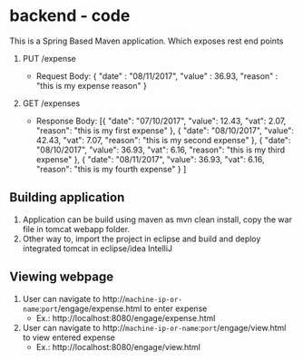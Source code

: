 # backend - code
This is a Spring Based Maven application.
Which exposes rest end points

1. PUT /expense 
	- Request Body: {
		"date" : "08/11/2017",
		"value" : 36.93,
		"reason" : "this is my expense reason"
	}

2. GET /expenses

	- Response Body: [{
        "date": "07/10/2017",
        "value": 12.43,
        "vat": 2.07,
        "reason": "this is my first expense"
    },
    {
        "date": "08/10/2017",
        "value": 42.43,
        "vat": 7.07,
        "reason": "this is my second expense"
    },
    {
        "date": "08/10/2017",
        "value": 36.93,
        "vat": 6.16,
        "reason": "this is my third expense"
    },
    {
        "date": "08/11/2017",
        "value": 36.93,
        "vat": 6.16,
        "reason": "this is my fourth expense"
    }
]

## Building application
1. Application can be build using maven as mvn clean install, copy the war file in tomcat webapp folder.
2. Other way to, import the project in eclipse and build and deploy integrated tomcat in eclipse/idea IntelliJ

## Viewing webpage
1. User can navigate to http://`machine-ip-or-name`:`port`/engage/expense.html to enter expense
	- Ex.: http://localhost:8080/engage/expense.html
2. User can navigate to http://`machine-ip-or-name`:`port`/engage/view.html to view entered expense
	- Ex.: http://localhost:8080/engage/view.html
